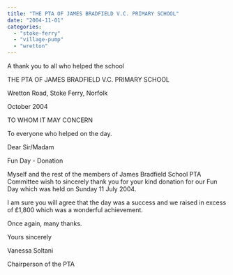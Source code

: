 ```yaml
---
title: "THE PTA OF JAMES BRADFIELD V.C. PRIMARY SCHOOL"
date: "2004-11-01"
categories: 
  - "stoke-ferry"
  - "village-pump"
  - "wretton"
---
```


A thank you to all who helped the school

THE PTA OF JAMES BRADFIELD V.C. PRIMARY SCHOOL

Wretton Road, Stoke Ferry, Norfolk

October 2004

TO WHOM IT MAY CONCERN

To everyone who helped on the day.

Dear Sir/Madam

Fun Day - Donation

Myself and the rest of the members of James Bradfield School PTA Committee wish to sincerely thank you for your kind donation for our Fun Day which was held on Sunday 11 July 2004.

I am sure you will agree that the day was a success and we raised in excess of £1,800 which was a wonderful achievement.

Once again, many thanks.

Yours sincerely

Vanessa Soltani

Chairperson of the PTA
